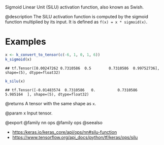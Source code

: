 Sigmoid Linear Unit (SiLU) activation function, also known as Swish.

@description
The SiLU activation function is computed by the sigmoid function multiplied
by its input. It is defined as `f(x) = x * sigmoid(x)`.

# Examples

```r
x <- k_convert_to_tensor(c(-6, 1, 0, 1, 6))
k_sigmoid(x)
```

```
## tf.Tensor([0.00247262 0.7310586  0.5        0.7310586  0.99752736], shape=(5), dtype=float32)
```

```r
k_silu(x)
```

```
## tf.Tensor([-0.01483574  0.7310586   0.          0.7310586   5.985164  ], shape=(5), dtype=float32)
```

@returns
A tensor with the same shape as `x`.

@param x
Input tensor.

@export
@family nn ops
@family ops
@seealso
+ <https:/keras.io/keras_core/api/ops/nn#silu-function>
+ <https://www.tensorflow.org/api_docs/python/tf/keras/ops/silu>

